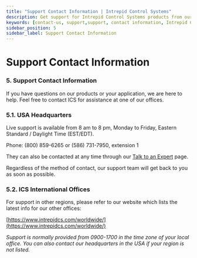 ```yaml
---
title: "Support Contact Information | Intrepid Control Systems"
description: Get support for Intrepid Control Systems products from our USA headquarters or international offices. Contact us via phone or email during business hours for prompt assistance.
keywords: [contact-us, support,support, contact information, Intrepid Control Systems, ICS support, USA headquarters, international offices, phone support, email support, product assistance, global offices]
sidebar_position: 5
sidebar_label: Support Contact Information
---
```


<!-- **Intrepid Control Systems, Inc.**

1850 Research Drive\
Troy, MI 48083 USA\
(ph) 586.731.7950\
(fax) 586.731.2274\
(website) [www.intrepidcs.com](http://www.intrepidcs.com/) -->

# Support Contact Information

### 5. Support Contact Information

If you have questions on our products or your application, we are here to help. Feel free to contact ICS for assistance at one of our offices.

### 5.1. USA Headquarters

<!-- Our primary support personnel can be reached at our American headquarters in the Detroit area, using the following contact information:

Phone: (800) 859-6265 or (586) 731-7950, extension 1

Email: [icssupport@intrepidcs.com](mailto:icssupport%40intrepidcs.com)

Intrepid’s normal support hours are from 8 am to 8 pm, Monday to Friday, Eastern Standard/ Daylight Time (EST/EDT). If you require assistance outside standard business hours, feel free to contact us and a member of our support team will get back to you as soon as possible. -->

Live support is available from 8 am to 8 pm, Monday to Friday, Eastern Standard / Daylight Time (EST/EDT).

Phone: (800) 859-6265 or (586) 731-7950, extension 1

They can also be contacted at any time through our [Talk to an Expert](https://intrepidcs.com/sales/)  page.

Regardless of the method of contact, our support team will get back to you as soon as possible.

### 5.2. ICS International Offices

For support in other regions, please refer to our website which lists the latest info for our other offices:

[https://www.intrepidcs.com/worldwide/](https://www.intrepidcs.com/worldwide/)

_Support is normally provided from 0900-1700 in the time zone of your local office. You can also contact our headquarters in the USA if your region is not listed._